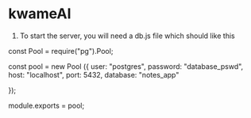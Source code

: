 # kwameAI
1. To start the server, you will need a db.js file which should like this 

<!-- this file was deliberately ignored because it has private details -->
<!-- db.js -->

const Pool = require("pg").Pool;

const pool = new Pool ({
    user: "postgres",
    password: "database_pswd",
    host: "localhost",
    port: 5432,
    database: "notes_app"

});

module.exports = pool;



